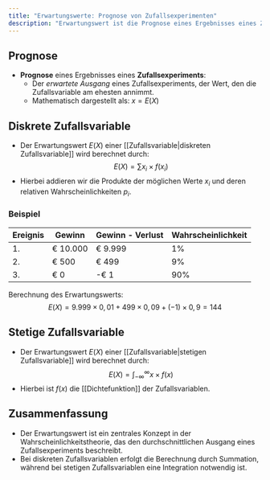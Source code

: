 ```yaml
---
title: "Erwartungswerte: Prognose von Zufallsexperimenten"
description: "Erwartungswert ist die Prognose eines Ergebnisses eines Zufallsexperiments, der erwartete Ausgang. Bei diskreten Zufallsvariablen ist es die Summe von Wert mal Wahrscheinlichkeit. Bei stetigen erfolgt Integration. Er beschreibt den durchschnittlichen Ausgang."
---
```


## Prognose
- **Prognose** eines Ergebnisses eines **Zufallsexperiments**: 
  - Der *erwartete Ausgang* eines Zufallsexperiments, der Wert, den die Zufallsvariable am ehesten annimmt.
  - Mathematisch dargestellt als: $x = E(X)$

## Diskrete Zufallsvariable
- Der Erwartungswert $E(X)$ einer [[Zufallsvariable|diskreten Zufallsvariable]] wird berechnet durch:
  $$E(X) = \sum x_i \times f(x_i)$$
- Hierbei addieren wir die Produkte der möglichen Werte $x_i$ und deren relativen Wahrscheinlichkeiten $p_i$.

### Beispiel
| Ereignis | Gewinn     | Gewinn - Verlust | Wahrscheinlichkeit |
|----------|------------|------------------|--------------------|
| 1.       | € 10.000  | € 9.999          | 1%                 |
| 2.       | € 500     | € 499            | 9%                 |
| 3.       | € 0       | -€ 1             | 90%                |

Berechnung des Erwartungswerts:
$$E(X) = 9.999 \times 0,01 + 499 \times 0,09 + (-1) \times 0,9 = 144$$

## Stetige Zufallsvariable
- Der Erwartungswert $E(X)$ einer [[Zufallsvariable|stetigen Zufallsvariable]] wird berechnet durch:
  $$E(X) = \int_{-\infty}^{\infty} x \times f(x)$$
- Hierbei ist $f(x)$ die [[Dichtefunktion]] der Zufallsvariablen.

## Zusammenfassung
- Der Erwartungswert ist ein zentrales Konzept in der Wahrscheinlichkeitstheorie, das den durchschnittlichen Ausgang eines Zufallsexperiments beschreibt.
- Bei diskreten Zufallsvariablen erfolgt die Berechnung durch Summation, während bei stetigen Zufallsvariablen eine Integration notwendig ist.
